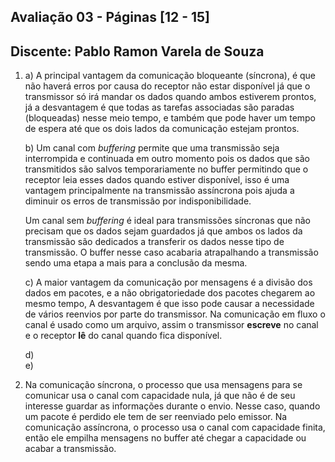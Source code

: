 ## Avaliação 03 - Páginas [12 - 15]
## Discente: **Pablo Ramon Varela de Souza**

1. a) A principal vantagem da comunicação bloqueante (síncrona), é que não haverá erros por causa do receptor não estar disponível
      já que o transmissor só irá mandar os dados quando ambos estiverem prontos, 
      já a desvantagem é que todas as tarefas associadas são paradas (bloqueadas) nesse meio tempo, e também que pode haver um tempo
      de espera até que os dois lados da comunicação estejam prontos.  
        
   b) Um canal com *buffering* permite que uma transmissão seja interrompida e continuada em outro momento pois os dados que são transmitidos
      são salvos temporariamente no buffer permitindo que o receptor leia esses dados quando estiver disponível, isso é uma vantagem
      principalmente na transmissão assíncrona pois ajuda a diminuir os erros de transmissão por indisponibilidade.  
        
      Um canal sem *buffering* é ideal para transmissões síncronas que não precisam que os dados sejam guardados já que ambos os lados
      da transmissão são dedicados a transferir os dados nesse tipo de transmissão. O buffer nesse caso acabaria atrapalhando a transmissão
      sendo uma etapa a mais para a conclusão da mesma.  
        
   c) A maior vantagem da comunicação por mensagens é a divisão dos dados em pacotes, e a não obrigatoriedade dos pacotes chegarem ao mesmo tempo,
      A desvantagem é que isso pode causar a necessidade de vários reenvios por parte do transmissor.
      Na comunicação em fluxo o canal é usado como um arquivo, assim o transmissor **escreve** no canal e o receptor **lê** do canal
      quando fica disponível.  
        
   d)   
   e)  
     
2. Na comunicação síncrona, o processo que usa mensagens para se comunicar usa o canal com capacidade nula, já que não é de seu
   interesse guardar as informações durante o envio. Nesse caso, quando um pacote é perdido ele tem de ser reenviado pelo emissor.
   Na comunicação assíncrona, o processo usa o canal com capacidade finita, então ele empilha mensagens no buffer até chegar a capacidade
   ou acabar a transmissão.

